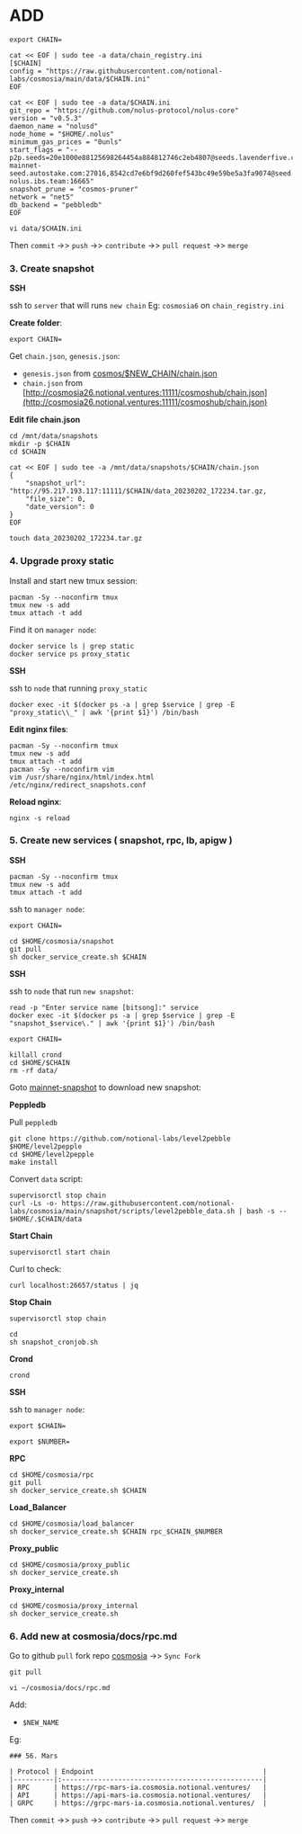 # ADD

```
export CHAIN=
```

```
cat << EOF | sudo tee -a data/chain_registry.ini
[$CHAIN]
config = "https://raw.githubusercontent.com/notional-labs/cosmosia/main/data/$CHAIN.ini"
EOF
```

```
cat << EOF | sudo tee -a data/$CHAIN.ini
git_repo = "https://github.com/nolus-protocol/nolus-core"
version = "v0.5.3"
daemon_name = "nolusd"
node_home = "$HOME/.nolus"
minimum_gas_prices = "0unls"
start_flags = "--p2p.seeds=20e1000e88125698264454a884812746c2eb4807@seeds.lavenderfive.com:11956,ebc272824924ea1a27ea3183dd0b9ba713494f83@nolus-mainnet-seed.autostake.com:27016,8542cd7e6bf9d260fef543bc49e59be5a3fa9074@seed.publicnode.com:26656,400f3d9e30b69e78a7fb891f60d76fa3c73f0ecc@nolus.rpc.kjnodes.com:14359,cefe4a5394dc57f318547258c511a9a96aaeaa7b@seed-nolus.ibs.team:16665"
snapshot_prune = "cosmos-pruner"
network = "net5"
db_backend = "pebbledb"
EOF
```

```
vi data/$CHAIN.ini
```

Then `commit` ->> `push` ->> `contribute` ->> `pull request` ->> `merge`

### 3. Create snapshot
**SSH**

ssh to `server` that will runs `new chain` Eg: `cosmosia6` on `chain_registry.ini`

**Create folder**:
```
export CHAIN=
```

Get `chain.json`, `genesis.json`:
* `genesis.json` from [cosmos/$NEW_CHAIN/chain.json](https://github.com/cosmos/chain-registr://github.com/cosmos/chain-registry)
* `chain.json` from [http://cosmosia26.notional.ventures:11111/cosmoshub/chain.json](http://cosmosia26.notional.ventures:11111/cosmoshub/chain.json)

**Edit file chain.json**

```
cd /mnt/data/snapshots
mkdir -p $CHAIN
cd $CHAIN

cat << EOF | sudo tee -a /mnt/data/snapshots/$CHAIN/chain.json
{
    "snapshot_url": "http://95.217.193.117:11111/$CHAIN/data_20230202_172234.tar.gz,
    "file_size": 0,
    "date_version": 0
}
EOF

touch data_20230202_172234.tar.gz
```

### 4. Upgrade proxy static

Install and start new tmux session:
```
pacman -Sy --noconfirm tmux
tmux new -s add
tmux attach -t add
```

Find it on `manager node`:

```
docker service ls | grep static
docker service ps proxy_static
```

**SSH**

ssh to `node` that running `proxy_static`
```
docker exec -it $(docker ps -a | grep $service | grep -E "proxy_static\\_" | awk '{print $1}') /bin/bash
```

**Edit nginx files**:
```
pacman -Sy --noconfirm tmux
tmux new -s add
tmux attach -t add
pacman -Sy --noconfirm vim
vim /usr/share/nginx/html/index.html /etc/nginx/redirect_snapshots.conf
```

**Reload nginx**:
```
nginx -s reload
```

### 5. Create new services ( snapshot, rpc, lb, apigw )
**SSH**
```
pacman -Sy --noconfirm tmux
tmux new -s add
tmux attach -t add
```

ssh to `manager node`:
```
export CHAIN=
```
```
cd $HOME/cosmosia/snapshot
git pull
sh docker_service_create.sh $CHAIN
```

**SSH**

ssh to `node` that run `new snapshot`:
```
read -p "Enter service name [bitsong]:" service
docker exec -it $(docker ps -a | grep $service | grep -E "snapshot_$service\." | awk '{print $1}') /bin/bash
```

```
export CHAIN=
```

```
killall crond
cd $HOME/$CHAIN
rm -rf data/
```

Goto [mainnet-snapshot](https://www.polkachu.com/tendermint_snapshots) to download new snapshot:

**Peppledb**

Pull `peppledb`
```
git clone https://github.com/notional-labs/level2pebble $HOME/level2pepple
cd $HOME/level2pepple
make install
```

Convert `data` script:
```
supervisorctl stop chain
curl -Ls -o- https://raw.githubusercontent.com/notional-labs/cosmosia/main/snapshot/scripts/level2pebble_data.sh | bash -s -- $HOME/.$CHAIN/data
```

**Start Chain**
```
supervisorctl start chain
```

Curl to check:
```
curl localhost:26657/status | jq
```

**Stop Chain**
```
supervisorctl stop chain
```

```
cd
sh snapshot_cronjob.sh
```

**Crond**
```
crond
```

**SSH**

ssh to `manager node`:
```
export $CHAIN=
```

```
export $NUMBER=
```

**RPC**
```
cd $HOME/cosmosia/rpc
git pull
sh docker_service_create.sh $CHAIN
```

**Load_Balancer**
```
cd $HOME/cosmosia/load_balancer
sh docker_service_create.sh $CHAIN rpc_$CHAIN_$NUMBER
```

**Proxy_public**
```
cd $HOME/cosmosia/proxy_public
sh docker_service_create.sh
```

**Proxy_internal**
```
cd $HOME/cosmosia/proxy_internal
sh docker_service_create.sh
```

### 6. Add new at cosmosia/docs/rpc.md
Go to github `pull` fork repo [cosmosia](https://github.com/notional-labs/cosmosia) ->> `Sync Fork`
```
git pull
```

```
vi ~/cosmosia/docs/rpc.md
```

Add:
* `$NEW_NAME`

Eg:
```
### 56. Mars

| Protocol | Endpoint                                          |
|----------|:--------------------------------------------------|
| RPC      | https://rpc-mars-ia.cosmosia.notional.ventures/   |
| API      | https://api-mars-ia.cosmosia.notional.ventures/   |
| GRPC     | https://grpc-mars-ia.cosmosia.notional.ventures/  |
```

Then `commit` ->> `push` ->> `contribute` ->> `pull request` ->> `merge`

